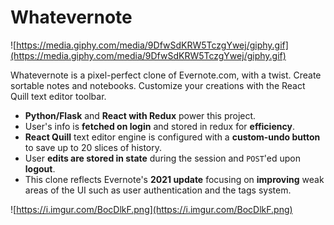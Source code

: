 # Whatevernote

![https://media.giphy.com/media/9DfwSdKRW5TczgYwej/giphy.gif](https://media.giphy.com/media/9DfwSdKRW5TczgYwej/giphy.gif)

Whatevernote is a pixel-perfect clone of Evernote.com, with a twist. Create sortable notes and notebooks. Customize your creations with the React Quill text editor toolbar. 
* **Python/Flask** and **React with Redux** power this project.
* User's info is **fetched on login** and stored in redux for **efficiency**.
* **React Quill** text editor engine is configured with a **custom-undo button** to save up to 20 slices of history.
* User **edits are stored in state** during the session and `POST`'ed upon **logout**.
* This clone reflects Evernote's **2021 update** focusing on **improving** weak areas of the UI such as user authentication and the tags system.

![https://i.imgur.com/BocDlkF.png](https://i.imgur.com/BocDlkF.png)
